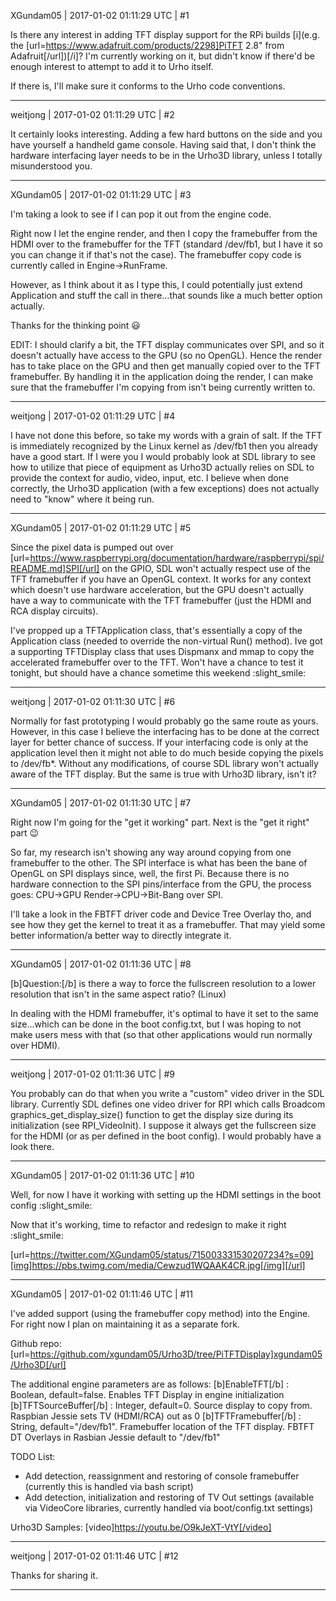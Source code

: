 XGundam05 | 2017-01-02 01:11:29 UTC | #1

Is there any interest in adding TFT display support for the RPi builds [i](e.g. the [url=https://www.adafruit.com/products/2298]PiTFT 2.8" from Adafruit[/url])[/i]? I'm currently working on it, but didn't know if there'd be enough interest to attempt to add it to Urho itself.

If there is, I'll make sure it conforms to the Urho code conventions.

-------------------------

weitjong | 2017-01-02 01:11:29 UTC | #2

It certainly looks interesting. Adding a few hard buttons on the side and you have yourself a handheld game console. Having said that, I don't think the hardware interfacing layer needs to be in the Urho3D library, unless I totally misunderstood you.

-------------------------

XGundam05 | 2017-01-02 01:11:29 UTC | #3

I'm taking a look to see if I can pop it out from the engine code.

Right now I let the engine render, and then I copy the framebuffer from the HDMI over to the framebuffer for the TFT (standard /dev/fb1, but I have it so you can change it if that's not the case). The framebuffer copy code is currently called in Engine->RunFrame.

However, as I think about it as I type this, I could potentially just extend Application and stuff the call in there...that sounds like a much better option actually.

Thanks for the thinking point :smiley:

EDIT: I should clarify a bit, the TFT display communicates over SPI, and so it doesn't actually have access to the GPU (so no OpenGL). Hence the render has to take place on the GPU and then get manually copied over to the TFT framebuffer. By handling it in the application doing the render, I can make sure that the framebuffer I'm copying from isn't being currently written to.

-------------------------

weitjong | 2017-01-02 01:11:29 UTC | #4

I have not done this before, so take my words with a grain of salt. If the TFT is immediately recognized by the Linux kernel as /dev/fb1 then you already have a good start. If I were you I would probably look at SDL library to see how to utilize that piece of equipment as Urho3D actually relies on SDL to provide the context for audio, video, input, etc. I believe when done correctly, the Urho3D application (with a few exceptions) does not actually need to "know" where it being run.

-------------------------

XGundam05 | 2017-01-02 01:11:29 UTC | #5

Since the pixel data is pumped out over [url=https://www.raspberrypi.org/documentation/hardware/raspberrypi/spi/README.md]SPI[/url] on the GPIO, SDL won't actually respect use of the TFT framebuffer if you have an OpenGL context. It works for any context which doesn't use hardware acceleration, but the GPU doesn't actually have a way to communicate with the TFT framebuffer (just the HDMI and RCA display circuits).

I've propped up a TFTApplication class, that's essentially a copy of the Application class (needed to override the non-virtual Run() method). Ive got a supporting TFTDisplay class that uses Dispmanx and mmap to copy the accelerated framebuffer over to the TFT. Won't have a chance to test it tonight, but should have a chance sometime this weekend :slight_smile:

-------------------------

weitjong | 2017-01-02 01:11:30 UTC | #6

Normally for fast prototyping I would probably go the same route as yours. However, in this case I believe the interfacing has to be done at the correct layer for better chance of success. If your interfacing code is only at the application level then it might not able to do much beside copying the pixels to /dev/fb*. Without any modifications, of course SDL library won't actually aware of the TFT display. But the same is true with Urho3D library, isn't it?

-------------------------

XGundam05 | 2017-01-02 01:11:30 UTC | #7

Right now I'm going for the "get it working" part. Next is the "get it right" part :wink:

So far, my research isn't showing any way around copying from one framebuffer to the other. The SPI interface is what has been the bane of OpenGL on SPI displays since, well, the first Pi. Because there is no hardware connection to the SPI pins/interface from the GPU, the process goes: CPU->GPU Render->CPU->Bit-Bang over SPI.

I'll take a look in the FBTFT driver code and Device Tree Overlay tho, and see how they get the kernel to treat it as a framebuffer. That may yield some better information/a better way to directly integrate it.

-------------------------

XGundam05 | 2017-01-02 01:11:36 UTC | #8

[b]Question:[/b] is there a way to force the fullscreen resolution to a lower resolution that isn't in the same aspect ratio? (Linux)

In dealing with the HDMI framebuffer, it's optimal to have it set to the same size...which can be done in the boot config.txt, but I was hoping to not make users mess with that (so that other applications would run normally over HDMI).

-------------------------

weitjong | 2017-01-02 01:11:36 UTC | #9

You probably can do that when you write a "custom" video driver in the SDL library. Currently SDL defines one video driver for RPI which calls Broadcom graphics_get_display_size() function to get the display size during its initialization (see RPI_VideoInit). I suppose it always get the fullscreen size for the HDMI (or as per defined in the boot config). I would probably have a look there.

-------------------------

XGundam05 | 2017-01-02 01:11:36 UTC | #10

Well, for now I have it working with setting up the HDMI settings in the boot config :slight_smile:

Now that it's working, time to refactor and redesign to make it right :slight_smile:

[url=https://twitter.com/XGundam05/status/715003331530207234?s=09][img]https://pbs.twimg.com/media/Cewzud1WQAAK4CR.jpg[/img][/url]

-------------------------

XGundam05 | 2017-01-02 01:11:46 UTC | #11

I've added support (using the framebuffer copy method) into the Engine. For right now I plan on maintaining it as a separate fork.

Github repo: [url=https://github.com/xgundam05/Urho3D/tree/PiTFTDisplay]xgundam05/Urho3D[/url]

The additional engine parameters are as follows:
[b]EnableTFT[/b] : Boolean, default=false. Enables TFT Display in engine initialization
[b]TFTSourceBuffer[/b] : Integer, default=0. Source display to copy from. Raspbian Jessie sets TV (HDMI/RCA) out as 0
[b]TFTFramebuffer[/b] : String, default="/dev/fb1". Framebuffer location of the TFT display. FBTFT DT Overlays in Rasbian Jessie default to "/dev/fb1"

TODO List:
* Add detection, reassignment and restoring of console framebuffer (currently this is handled via bash script)
* Add detection, initialization and restoring of TV Out settings (available via VideoCore libraries, currently handled via boot/config.txt settings)

Urho3D Samples:
[video]https://youtu.be/O9kJeXT-VtY[/video]

-------------------------

weitjong | 2017-01-02 01:11:46 UTC | #12

Thanks for sharing it.

-------------------------

